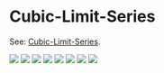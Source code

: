 # Cubic-Limit-Series

See: [Cubic-Limit-Series](https://github.com/silky/fashion/issues/96).

![](images/g.png)
![](images/f.png)
![](images/e.png)
![](images/a.png)
![](images/b.png)
![](images/c.png)
![](images/d.png)
![](images/h.png)

